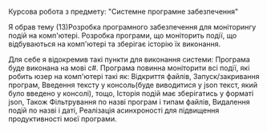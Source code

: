 
Курсова робота з предмету: "Системне програмне забезпечення"

Я обрав тему (13)Розробка програмного забезпечення для моніторингу подій на комп'ютері. Розробка програми, що моніторить події, що відбуваються на комп'ютері та зберігає історію їх виконання.

Для себе я відокремив такі пункти для виконання системи:
Програма буде виконана на мові c#.
Програма повинна моніторити всі події, які робить юзер на комп'ютері такі як:
Відкриття файлів,
Запуск/закривання програм,
Введення тексту у консоль(буде виводитися у json текст, який було введено у консолі), тощо,
Історія подій має зберігатись у форматі json,
Також Фільтрування по назві програм і типам файлів,
Видалення подій по назві і даті,
Реалізація асинхроності для підвищення продуктивності моєї програми.

